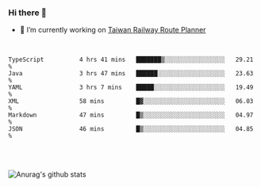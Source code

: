 ### Hi there 👋

- 🔭 I’m currently working on [Taiwan Railway Route Planner](https://github.com/Taiwan-Railway-Route-Planner)

<br/>

<!--START_SECTION:waka-->

```text
TypeScript          4 hrs 41 mins   ███████▒░░░░░░░░░░░░░░░░░   29.21 %
Java                3 hrs 47 mins   ██████░░░░░░░░░░░░░░░░░░░   23.63 %
YAML                3 hrs 7 mins    █████░░░░░░░░░░░░░░░░░░░░   19.49 %
XML                 58 mins         █▓░░░░░░░░░░░░░░░░░░░░░░░   06.03 %
Markdown            47 mins         █▒░░░░░░░░░░░░░░░░░░░░░░░   04.97 %
JSON                46 mins         █▒░░░░░░░░░░░░░░░░░░░░░░░   04.85 %
```

<!--END_SECTION:waka-->

<br/>
<br/>

![Anurag's github stats](https://github-readme-stats.vercel.app/api?username=DepickereSven&show_icons=true&theme=tokyonight)



<!--
**DepickereSven/DepickereSven** is a ✨ _special_ ✨ repository because its `README.md` (this file) appears on your GitHub profile.

Here are some ideas to get you started:

- 🔭 I’m currently working on ...
- 🌱 I’m currently learning ...
- 👯 I’m looking to collaborate on ...
- 🤔 I’m looking for help with ...
- 💬 Ask me about ...
- 📫 How to reach me: ...
- 😄 Pronouns: ...
- ⚡ Fun fact: ...
-->
